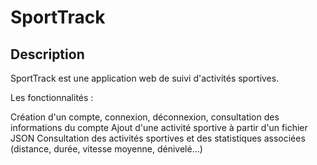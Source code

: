 # SportTrack

## Description

SportTrack est une application web de suivi d'activités sportives.

Les fonctionnalités :

Création d'un compte, connexion, déconnexion, consultation des informations du compte
Ajout d'une activité sportive à partir d'un fichier JSON
Consultation des activités sportives et des statistiques associées (distance, durée, vitesse moyenne, dénivelé...)
